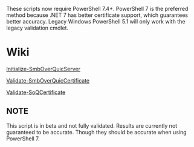 These scripts now require PowerShell 7.4+. PowerShell 7 is the preferred method because .NET 7 has better certificate support, which guarantees better accuracy. Legacy Windows PowerShell 5.1 will only work with the legacy validation cmdlet.

# Wiki

[Initialize-SmbOverQuicServer](https://github.com/JamesKehr/SMB-over-QUIC/wiki/Initialize%E2%80%90SmbOverQuicServer)

[Validate-SmbOverQuicCertificate](https://github.com/JamesKehr/SMB-over-QUIC/wiki/Validate%E2%80%90SmbOverQuicCertificate)

[Validate-SoQCertificate](https://github.com/JamesKehr/SMB-over-QUIC/wiki/Validate%E2%80%90SoQCertificate)


## NOTE

This script is in beta and not fully validated. Results are currently not guaranteed to be accurate. Though they should be accurate when using PowerShell 7.
